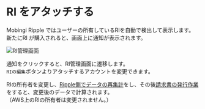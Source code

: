 # RI をアタッチする

Mobingi Ripple ではユーザーの所有しているRIを自動で検出して表示します。  
新たにRI が購入されると、画面上に通知が表示されます。

![RI&#x7BA1;&#x7406;&#x753B;&#x9762;](../.gitbook/assets/snip20180723_14.png)

通知をクリックすると、RI管理画面に遷移します。  
`RIの編集`ボタンよりアタッチするアカウントを変更できます。

RIの所有者を変更し、[Ripple側でデータの再集計](https://docs.mobingi.com/v/ripple/mobingi-ripple/mobingi-ripple-gai-yao)をし、その後[請求書の発行作業](https://docs.mobingi.com/~/drafts/-LI4pT9IkjOADc1enlQY/primary/v/ripple/mobingi-ripple/wosuru)をすると、変更後のデータで計算されます。  
（AWS上のRIの所有者は変更されません。）

